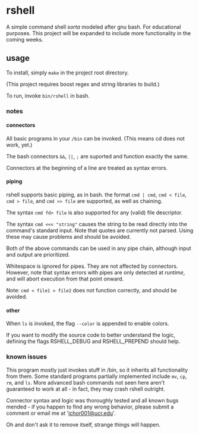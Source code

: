 # rshell

A simple command shell *sorta* modeled after gnu bash.  For educational purposes.
This project will be expanded to include more functionality in the coming weeks.

## usage

To install, simply ```make``` in the project root directory. 

(This project requires boost regex and string libraries to build.)

To run, invoke ```bin/rshell``` in bash.

### notes

#### connectors

All basic programs in your ```/bin``` can be invoked. (This means cd does not work, yet.)

The bash connectors ```&&```, ```||```, ```;``` are suported and function exactly the same.

Connectors at the beginning of a line are treated as syntax errors.

#### piping

rshell supports basic piping, as in bash.  the format ```cmd | cmd```, ```cmd < file```, ```cmd > file```, and ```cmd >> file``` are supported, as well as chaining.

The syntax ```cmd fd> file``` is also supported for any (valid) file descriptor.

The syntax ```cmd <<< "string"``` causes the string to be read directly into the command's standard input.  Note that quotes are currently not parsed.  Using these may cause problems and should be avoided.

Both of the above commands can be used in any pipe chain, although input and output are prioritized.


Whitespace is ignored for pipes. They are not affected by connectors. 
However, note that syntax errors with pipes are only detected at *runtime*, and will abort execution from that point onward.

Note: ```cmd < file1 > file2``` does not function correctly, and should be avoided.

#### other

When ```ls``` is invoked, the flag ```--color``` is appended to enable colors.

If you want to modify the source code to better understand the logic, defining the flags RSHELL_DEBUG and RSHELL_PREPEND should help.

### known issues


This program mostly just invokes stuff in /bin, so it inherits all functionality from them.
Some standard programs partially implemented include ```mv```, ```cp```, ```rm```, and ```ls```.
More advanced bash commands not seen here aren't guaranteed to work at all - in fact, they may crash rshell outright.

Connector syntax and logic was thoroughly tested and all known bugs mended - if you happen to find any wrong behavior, please submit a comment or email me at 'ichor001@ucr.edu'.

Oh and don't ask it to remove itself, strange things will happen.
